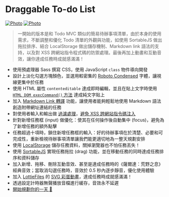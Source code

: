 # Draggable To-do List

[![Photo](https://raw.githubusercontent.com/rayc2045/draggable-todoList/master/demo/marquee_promo_tile.png)](https://dribbble.com/raychangdesign)
[![Photo](https://cdn.dribbble.com/users/3800131/screenshots/14655703/media/f45bd7c734c9acc23572c989a9703ef4.png)](https://dribbble.com/raychangdesign)

> 一開始的版本是和 Todo MVC 類似的簡易待辦事項清單，由於本身的使用需求，不斷調整和優化 Todo 清單的外觀與功能，如使用 SortableJS 做出拖拉排序、結合 LocalStorage 做出儲存機制、Markdown link 語法的支持，以及對 XSS 跨網站指令程式碼的防禦處理。最後再加上動畫和互動音效，讓你達成任務時成就感滿滿！

- 使用預處理器 Sass 撰寫 CSS，使用 JavaScript `class` 物件導向開發
- 設計上淡化勾選方塊顏色，並選用較密集的 [Roboto Condensed](https://fonts.google.com/specimen/Roboto+Condensed) 字體，讓視線更集中於任務
- 使用 HTML 屬性 `contenteditable` 達成即時編輯，並且在貼上文字時使用 [`HTML DOM execCommand()` 方法](https://www.w3schools.com/jsref/met_document_execcommand.asp) 達成純文字貼上
- 加入 [Markdown Link 轉譯](https://dev.to/mattkenefick/regex-convert-markdown-links-to-html-anchors-f7j) 功能，讓使用者能夠輕鬆地使用 Markdown 語法創造附帶網址連結的任務
- 對使用者輸入和輸出做 [過濾處理](https://css-tricks.com/snippets/javascript/strip-html-tags-in-javascript/)，[避免 XSS 跨網站指令碼注入](https://gomakethings.com/preventing-cross-site-scripting-attacks-when-using-innerhtml-in-vanilla-javascript/)
- 針對新增任務框 (input) 做優化：使其在任何操作後自動集中 (focus)，避免為了新增任務的額外點擊
- 任務超過十項時，鎖住新增任務框的輸入：好的待辦事項在於清楚、必要和可完成性，重新檢視待辦事項清單讓我們能更適切地為一整天規劃安排
- 使用 [LocalStorage](https://developer.mozilla.org/zh-TW/docs/Web/API/Window/localStorage) 儲存任務資料，關掉瀏覽器也不怕任務丟失！
- 使用 [SortableJS](https://github.com/SortableJS/Sortable) 實現任務拖拉 (drag) 功能，並在移動任務的同時達成任務排序和資料儲存
- 加入新增、拖移、刪除互動音效、甚至是達成任務時的《薩爾達：荒野之息》經典音效；當取消勾選任務時，音效於 0.5 秒內逐步靜音，優化使用體驗
- 加入 [LottieFiles](https://lottiefiles.com/) 的 [SVG 彩蛋動畫](https://youtu.be/svEWeNpx-Sk)，達成任務時成就感滿滿！
- 透過設定計時器無聲播放音檔進行緩存，音效永不延遲
- [開始規劃你的一天 🙂](https://rayc2045.github.io/draggable-todoList/)